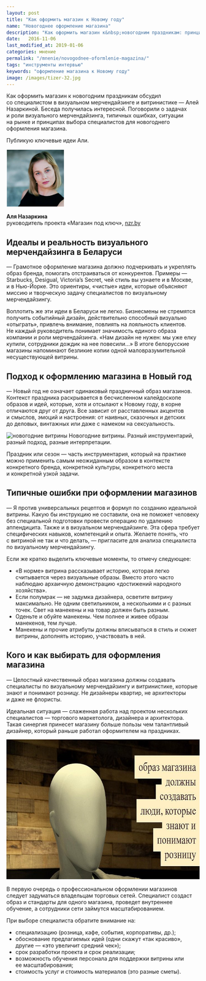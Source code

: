 ```yaml
---
layout: post
title: "Как оформить магазин к Новому году"
name: "Новогоднее оформление магазина"
description: "Как оформить магазин к&nbsp;новогодним праздникам: принципы оформления, типичные ошибки, рекомендации по&nbsp;выбору специалистов для новогоднего оформления магазина."
date:   2016-11-06
last_modified_at: 2019-01-06
categories: мнение
permalink: "/mnenie/novogodnee-oformlenie-magazina/"
tags: "инструменты интервью"
keywords: "оформление магазина к Новому году"
image: /images/tizer-32.jpg
---
```


<p>Как оформить магазин к&nbsp;новогодним праздникам обсудил со&nbsp;специалистом в&nbsp;визуальном мерчендайзинге и&nbsp;витринистике&nbsp;— Алей Назаркиной. Беседа получилась интересной. Поговорили о&nbsp;задачах и&nbsp;роли визуального мерчендайзинга, типичных ошибках, ситуации на&nbsp;рынке и&nbsp;принципах выбора специалистов для новогоднего оформления магазина.</p><!--more-->
<p>Публикую ключевые идеи Али.</p>


<div class="row">
    <div class="c-6">
       <p><img class="guest-image"  src="/images/newyear1.jpg" alt="Александра Назаркина" width="150" height="150"/></p>
                  <div class="person"><strong>Аля Назаркина</strong><br/>
 руководитель проекта «Магазин под ключ», <a href="https://nzr.by/">nzr.by</a></div>

  </div>
    </div>



<h2>Идеалы и&nbsp;реальность визуального мерчендайзинга в&nbsp;Беларуси</h2>
<p>—&nbsp;Грамотное оформление магазина должно подчеркивать и&nbsp;укреплять образ бренда, помогать отстраиваться от&nbsp;конкурентов. Примеры&nbsp;— Starbucks, Desigual, Victoria’s Secret, чей стиль вы&nbsp;узнаете и&nbsp;в&nbsp;Москве, и&nbsp;в&nbsp;Нью-Йорке. Это ориентиры, «чистые» идеи, которые объясняют миссию и&nbsp;творческую задачу специалистов по&nbsp;визуальному мерчендайзингу.</p>
<p>Воплотить&nbsp;же эти идеи в&nbsp;Беларуси не&nbsp;легко. Бизнесмены не&nbsp;стремятся получить событийный дизайн, действительно способный визуально «отыграть», привлечь внимание, повлиять на&nbsp;лояльность клиентов. Не&nbsp;каждый руководитель понимает значимость единого образа компании и&nbsp;роли мерчендайзинга. «Нам дизайн не&nbsp;нужен: мы&nbsp;уже елку купили, сотрудники дождик на&nbsp;нее повесили...» В&nbsp;итоге белорусские магазины напоминают безликие копии одной маловразумительной несуществующей витрины.</p>
<h2>Подход к&nbsp;оформлению магазина в&nbsp;Новый год</h2>
<p>—&nbsp;Новый год не&nbsp;означает одинаковый праздничный образ магазинов. Контекст праздника раскрывается в&nbsp;бесчисленном калейдоскопе образов и&nbsp;идей, которые, хотя и&nbsp;отсылают к&nbsp;Новому году, в&nbsp;корне отличаются друг от&nbsp;друга. Все зависит от&nbsp;расставленных акцентов и&nbsp;смыслов, эмоций и&nbsp;настроения: от&nbsp;наивных, сказочных и&nbsp;детских до&nbsp;деловых, винтажных или даже с&nbsp;намеком на&nbsp;сексуальность.</p>
<div class="wtf1"><img src="https://res.cloudinary.com/bartoshevich/image/upload/q_auto,f_auto/v1540025279/newyear2.jpg" alt="новогодние витрины" width="695" height="576" class="img-responsive" />
Новогодние витрины. Разный инструментарий, разный подход, разные интерпретации.</div>
<p>Праздник или сезон&nbsp;— часть инструментария, который на&nbsp;практике можно применить самым неожиданным образом в&nbsp;контексте конкретного бренда, конкретной культуры, конкретного места и&nbsp;конкретной узкой задачи.</p>
<h2>Типичные ошибки при оформлении магазинов</h2>
<p>—&nbsp;Я&nbsp;против универсальных рецептов и&nbsp;формул по&nbsp;созданию идеальной витрины. Какую&nbsp;бы инструкцию не&nbsp;составили, она не&nbsp;поможет человеку без специальной подготовки провести операцию по&nbsp;удалению аппендицита. Также и&nbsp;в&nbsp;визуальном мерчендайзинге. Эта сфера требует специфических навыков, компетенций и&nbsp;опыта. Желаете понять, что с&nbsp;витриной не&nbsp;так и&nbsp;что делать,&nbsp;— пригласите для анализа специалиста по&nbsp;визуальному мерчендайзингу.</p>
<p>Если&nbsp;же кратко выделить ключевые моменты, то&nbsp;отмечу следующее:</p>
<ul>
	<li>«В&nbsp;норме» витрина рассказывает историю, которая легко считывается через визуальные образы. Вместо этого часто наблюдаю архаичную демонстрацию «достижений народного хозяйства».</li>
	<li>Если полумрак&nbsp;— не&nbsp;задумка дизайнера, осветите витрину максимально. Не&nbsp;одним светильником, а&nbsp;несколькими и&nbsp;с&nbsp;разных точек. Свет на&nbsp;манекены и&nbsp;на&nbsp;товар должен быть разным.</li>
	<li>Оденьте и&nbsp;обуйте манекены. Чем полнее и&nbsp;живее образы манекенов, тем лучше.</li>
	<li>Манекены и&nbsp;прочие атрибуты должны вписываться в&nbsp;стиль и&nbsp;сюжет витрины, дополнять историю, участвовать в&nbsp;ней.</li>
 </ul>
<h2>Кого и&nbsp;как выбирать для оформления магазина</h2>
<p>—&nbsp;Целостный качественный образ магазина должны создавать специалисты по&nbsp;визуальному мерчендайзингу и&nbsp;витринистике, которые знают и&nbsp;понимают розницу. Не&nbsp;дизайнеры квартир, не&nbsp;архитекторы и&nbsp;даже не&nbsp;флористы.</p>
<p>Идеальная ситуация&nbsp;— слаженная работа над проектом нескольких специалистов&nbsp;— торгового маркетолога, дизайнера и&nbsp;архитектора. Такая синергия принесет магазину больше пользы чем талантливый дизайнер, который раньше работал оформителем на&nbsp;праздниках.</p>
<p><img src="/images/newyear3.jpg" alt="образ магазина должны создавать специалисты по визуальному мерчендайзингу и витринистике" width="695" height="364" class="img-responsive"  /></p>
<p>В&nbsp;первую очередь о&nbsp;профессиональном оформлении магазинов следует задуматься владельцам торговых сетей. Специалист создаст образ и&nbsp;стандарты для одного магазина, проведет внутреннее обучение, а&nbsp;сотрудники сети займутся масштабированием.</p>
<p>При выборе специалиста обратите внимание&nbsp;на:</p>
<ul>
	<li>специализацию (розница, кафе, события, корпоративы, др.);</li>
	<li>обоснование предлагаемых идей (одни скажут «так красиво», другие&nbsp;— «это увеличит средний чек»);</li>
	<li>срок разработки проекта и&nbsp;срок реализации;</li>
	<li>возможность обучения персонала для поддержки витрины или ее&nbsp;масштабирования;</li>
	<li>стоимость услуг и&nbsp;стоимость материалов (это разные сметы).</li>
 </ul>
